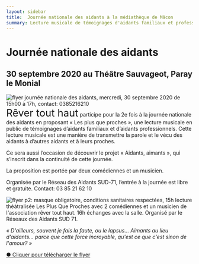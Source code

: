 ```yaml
---
layout: sidebar
title:  Journée nationale des aidants à la médiathèque de Mâcon
summary: Lecture musicale de témoignages d'aidants familiaux et professionnels dans le but de partager des expériences lors de la journée nationale des aidants le 30 septembre 2020 au Théâtre Saugageot à Paray le Monial.
---
```

# Journée nationale des aidants 
## 30 septembre 2020 au Théâtre Sauvageot, Paray le Monial

<div class="center-big-block thumbnail"><img src="https://res.cloudinary.com/dnxcesebo/image/upload/v1599193751/journe%CC%81eNationaleAidants2020p1_g9ybvp.jpg" alt="flyer journée nationale des aidants, mercredi, 30 septembre 2020 de 15h00 à 17h, contact: 0385216210"></div><span class="rever-typog" style="font-size: 1.7rem"> Rêver tout haut</span> participe pour la 2e fois à la journée nationale des aidants en proposant « Les plus que proches », une lecture musicale en public de témoignages d’aidants familiaux et d’aidants professionnels. 
Cette lecture musicale est une manière de transmettre la parole et le vécu des aidants à d’autres aidants et à leurs proches. 

Ce sera aussi l’occasion de découvrir le projet « Aidants, aimants », qui s’inscrit dans la continuité de cette journée. 

La proposition est portée par deux comédiennes et un musicien.

Organisée par le Réseau des Aidants SUD-71, l’entrée à la journée est libre et gratuite. Contact: 03 85 21 62 10

<div class="center-big-block thumbnail"><img src="https://res.cloudinary.com/dnxcesebo/image/upload/v1599193760/joune%CC%81eNationaleAidants2020p2_hkeflc.jpg" alt="flyer p2: masque obligatoire, conditions sanitaires respectées, 15h lecture théàtralisée Les Plus Que Proches avec 2 comédiennes et un musicien de l'association rêver tout haut. 16h échanges avec la salle. Organisé par le Réseaux des Aidants SUD 71."></div>


*« D'ailleurs, souvent je fais la faute, ou le lapsus… Aimants au lieu d'aidants... parce que cette force incroyable, qu'est ce que c'est sinon de l'amour? »*

<a href="FLYER A5 - PLUS QUE PROCHES-2020.pdf" download>●&nbsp;Cliquer pour télécharger le flyer</a>
